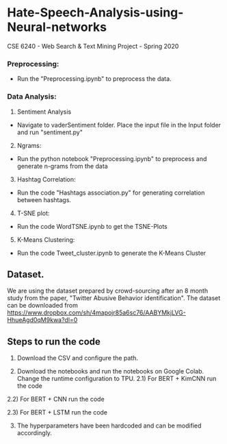 # Hate-Speech-Analysis-using-Neural-networks
CSE 6240 - Web Search &amp; Text Mining Project - Spring 2020

### Preprocessing:
  - Run the "Preprocessing.ipynb" to preprocess the data.

### Data Analysis:
1. Sentiment Analysis
  - Navigate to vaderSentiment folder. Place the input file in the Input folder and run "sentiment.py"
2. Ngrams:
  - Run the python notebook "Preprocessing.ipynb" to preprocess and generate n-grams from the data
3. Hashtag Correlation:
  - Run the code "Hashtags association.py" for generating correlation between hashtags.
4. T-SNE plot:
  - Run the code WordTSNE.ipynb to get the TSNE-Plots
5. K-Means Clustering:
  - Run the code Tweet_cluster.ipynb to generate the K-Means Cluster


## Dataset.
We are using the dataset prepared by crowd-sourcing after an 8 month study from the paper, "Twitter Abusive Behavior identification".
The dataset can be downloaded from https://www.dropbox.com/sh/4mapojr85a6sc76/AABYMkjLVG-HhueAgd0qM9kwa?dl=0

## Steps to run the code
1) Download the CSV and configure the path.

2) Download the notebooks and run the notebooks on Google Colab. Change the runtime configuration to TPU.
  2.1) For BERT + KimCNN
  run the code
  
  2.2) For BERT + CNN
  run the code
  
  2.3) For BERT + LSTM
  run the code

3) The hyperparameters have been hardcoded and can be modified accordingly.

